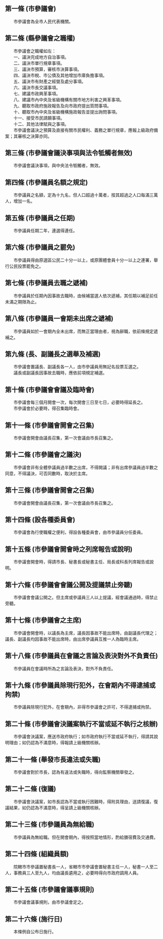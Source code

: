 第一條 (市參議會)
-----------------
　　市參議會為全市人民代表機關。  


第二條 (縣參議會之職權)
-----------------------
　　市參議會之職權如左：  
　　一、議決完成地方自治事項。  
　　二、議決市單行規章事項。  
　　三、議決市預算，審核市決算事項。  
　　四、議決市稅、市公債及其他增加市庫負擔事項。  
　　五、議決市有財產之經營及處分事項。  
　　六、議決市長交議事項。  
　　七、建議市政興革事項。  
　　八、建議市內中央及省級機構有關市地方利害之興革事項。  
　　九、聽取市政府施政報告及向市政府提出質問事項。  
　　十、聽取市內中央及省級機構施政報告並提出詢問事項。  
　　十一、接受市民請願事項。  
　　十二、其他法律賦與之事項。  
　　市參議會議決之預算及直接有關市民權利、義務之單行規章，應報上級政府備案；其審核之決算亦同。  


第三條 (市參議會議決事項與法令牴觸者無效)
-----------------------------------------
　　市參議會議決事項，與中央法令牴觸者，無效。  


第四條 (市參議員名額之規定)
---------------------------
　　市參議員之名額，定為十九名，但人口超過十萬者，按其超過之人口每滿三萬人，增加一名。  


第五條 (市參議員之任期)
-----------------------
　　市參議員任期二年，連選得連任。  


第六條 (市參議員之罷免)
-----------------------
　　市參議員得由原選區公民二十分一以上，或原團體會員十分一以上之連署，舉行公民投票罷免之。  


第七條 (市參議員去職之遞補)
---------------------------
　　市參議員於任期內因事故去職時，由候補當選人依次遞補，其任期以補足前任未滿之期限為止。  


第八條 (市參議員一會期未出席之遞補)
-----------------------------------
　　市參議員如於一會期內全未出席，而無正當理由者，視為辭職，依前條規定遞補之。  


第九條 (長、副議長之選舉及補選)
-------------------------------
　　市參議會置議長、副議長各一人，由市參議員用無記名投票互選之。  
　　議長或副議長因事故去職時，應依前項規定補選。  


第十條 (市參議會會議及臨時會)
-----------------------------
　　市參議會每三個月開會一次，每次開會三日至七日，必要時得延長之。  
　　市參議會於必要時，得召集臨時會。  


第十一條 (市參議會開會之召集)
-----------------------------
　　市參議會開會由議長召集，第一次會議由市長召集之。  


第十二條 (市參議會之議決)
-------------------------
　　市參議會非有全體參議員過半數之出席，不得開議；非有出席參議員過半數之同意，不得議決，可否同數時，取決於主席。  


第十三條 (市參議會開會之召集)
-----------------------------
　　市參議會開會由議長召集，第一次會議由市長召集之。  


第十四條 (設各種委員會)
-----------------------
　　市參議會為行使職權之便利，得設各種委員會，由市參議員分任委員。  


第十五條 (市參議會開會時之列席報告或說明)
-----------------------------------------
　　市參議會開會時，得請市長、秘書長或秘書主任、局長或科長列席報告或說明。  


第十六條 (市參議會會議公開及提議禁止旁聽)
-----------------------------------------
　　市參議會會議公開之。但主席或參議員三人以上提議，經會議通過時，得禁止旁聽。  


第十七條 (市參議會之主席)
-------------------------
　　市參議會開會時，以議長為主席，議長因事故不能出席時，由副議長代理之；議長、副議長均因事故不能出席時，由出席參議員互推一人為臨時主席。  


第十八條 (市參議員在會議之言論及表決對外不負責任)
-------------------------------------------------
　　市參議員在會議時所為之言論及表決，對外不負責任。  


第十九條 (市參議員除現行犯外，在會期內不得逮捕或拘禁)
-----------------------------------------------------
　　市參議員除現行犯外，在會期內，非得市參議會之許可，不得逮捕或拘禁。  


第二十條 (市參議會決議案執行不當或延不執行之核辦)
-------------------------------------------------
　　市參議會決議案，應送市政府執行；如市政府執行不當或延不執行，得請其說明理由；如仍認為不滿意時，得報請上級機關核辦。  


第二十一條 (舉發市長違法或失職)
-------------------------------
　　市參議會對於市長，認為有違法或失職時，得向監察機關舉發之。  


第二十二條 (復議)
-----------------
　　市參議會決議案，如市長認為不當或執行困難時，得附具理由，送請復議，復議結果，如仍認為不滿意時，得呈請上級機關核辦。  


第二十三條 (市參議員為無給職)
-----------------------------
　　市參議員為無給職。但在開會期內，得按照當地情形，酌給膳宿費及交通費。  


第二十四條 (組織員額)
---------------------
　　院轄市市參議置秘書長一人，省轄市市參議會置秘書主任一人，秘書一人至二人，事務員三人至九人，均由議長遴用之，必要時得向市政府調用人員。  


第二十五條 (市參議會議事規則)
-----------------------------
　　市參議會議事規則，由市參議會定之。  


第二十六條 (施行日)
-------------------
　　本條例自公布日施行。